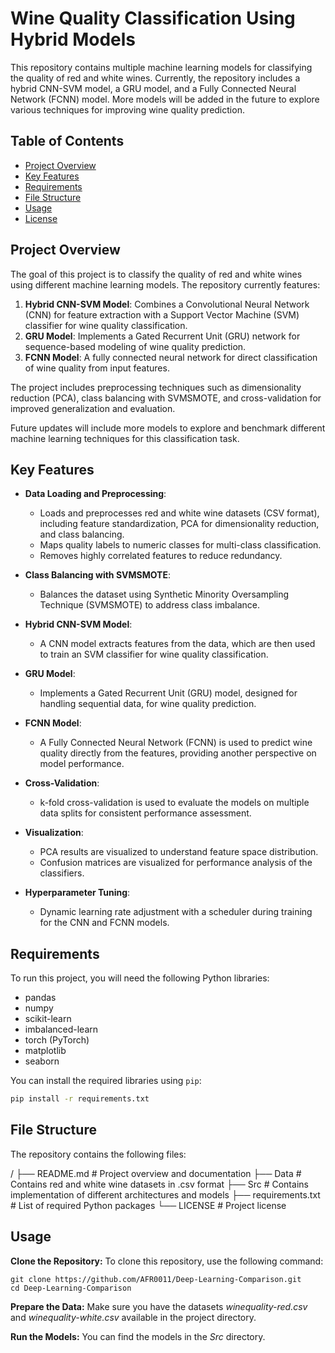 # Wine Quality Classification Using Hybrid Models

This repository contains multiple machine learning models for classifying the quality of red and white wines. Currently, the repository includes a hybrid CNN-SVM model, a GRU model, and a Fully Connected Neural Network (FCNN) model. More models will be added in the future to explore various techniques for improving wine quality prediction.

## Table of Contents
- [Project Overview](#project-overview)
- [Key Features](#key-features)
- [Requirements](#requirements)
- [File Structure](#file-structure)
- [Usage](#usage)
- [License](#license)

## Project Overview
The goal of this project is to classify the quality of red and white wines using different machine learning models. The repository currently features:
1. **Hybrid CNN-SVM Model**: Combines a Convolutional Neural Network (CNN) for feature extraction with a Support Vector Machine (SVM) classifier for wine quality classification.
2. **GRU Model**: Implements a Gated Recurrent Unit (GRU) network for sequence-based modeling of wine quality prediction.
3. **FCNN Model**: A fully connected neural network for direct classification of wine quality from input features.

The project includes preprocessing techniques such as dimensionality reduction (PCA), class balancing with SVMSMOTE, and cross-validation for improved generalization and evaluation.

Future updates will include more models to explore and benchmark different machine learning techniques for this classification task.

## Key Features
- **Data Loading and Preprocessing**:
  - Loads and preprocesses red and white wine datasets (CSV format), including feature standardization, PCA for dimensionality reduction, and class balancing.
  - Maps quality labels to numeric classes for multi-class classification.
  - Removes highly correlated features to reduce redundancy.

- **Class Balancing with SVMSMOTE**:
  - Balances the dataset using Synthetic Minority Oversampling Technique (SVMSMOTE) to address class imbalance.

- **Hybrid CNN-SVM Model**:
  - A CNN model extracts features from the data, which are then used to train an SVM classifier for wine quality classification.
  
- **GRU Model**:
  - Implements a Gated Recurrent Unit (GRU) model, designed for handling sequential data, for wine quality prediction.

- **FCNN Model**:
  - A Fully Connected Neural Network (FCNN) is used to predict wine quality directly from the features, providing another perspective on model performance.

- **Cross-Validation**:
  - k-fold cross-validation is used to evaluate the models on multiple data splits for consistent performance assessment.

- **Visualization**:
  - PCA results are visualized to understand feature space distribution.
  - Confusion matrices are visualized for performance analysis of the classifiers.

- **Hyperparameter Tuning**:
  - Dynamic learning rate adjustment with a scheduler during training for the CNN and FCNN models.

## Requirements
To run this project, you will need the following Python libraries:
- pandas
- numpy
- scikit-learn
- imbalanced-learn
- torch (PyTorch)
- matplotlib
- seaborn

You can install the required libraries using `pip`:
```bash
pip install -r requirements.txt
```
## File Structure
The repository contains the following files:

/
├── README.md                   # Project overview and documentation
├── Data                        # Contains red and white wine datasets in .csv format
├── Src                         # Contains implementation of different architectures and models
├── requirements.txt            # List of required Python packages
└── LICENSE                     # Project license

## Usage
**Clone the Repository:** To clone this repository, use the following command:


```
git clone https://github.com/AFR0011/Deep-Learning-Comparison.git
cd Deep-Learning-Comparison
```

**Prepare the Data:** Make sure you have the datasets *winequality-red.csv* and *winequality-white.csv* available in the project directory.

**Run the Models:** You can find the models in the *Src* directory.
